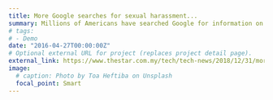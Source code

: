 ```yaml
---
title: More Google searches for sexual harassment...
summary: Millions of Americans have searched Google for information on how to understand, prevent...
# tags:
# - Demo
date: "2016-04-27T00:00:00Z"
# Optional external URL for project (replaces project detail page).
external_link: https://www.thestar.com.my/tech/tech-news/2018/12/31/more-google-searches-for-sexual-harassment-facts-since-metoo/
image:
  # caption: Photo by Toa Heftiba on Unsplash
  focal_point: Smart
---
```

